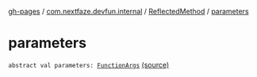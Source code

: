 [gh-pages](../../index.md) / [com.nextfaze.devfun.internal](../index.md) / [ReflectedMethod](index.md) / [parameters](./parameters.md)

# parameters

`abstract val parameters: `[`FunctionArgs`](../../com.nextfaze.devfun.function/-function-args.md) [(source)](https://github.com/NextFaze/dev-fun/tree/master/devfun/src/main/java/com/nextfaze/devfun/internal/Reflected.kt#L63)